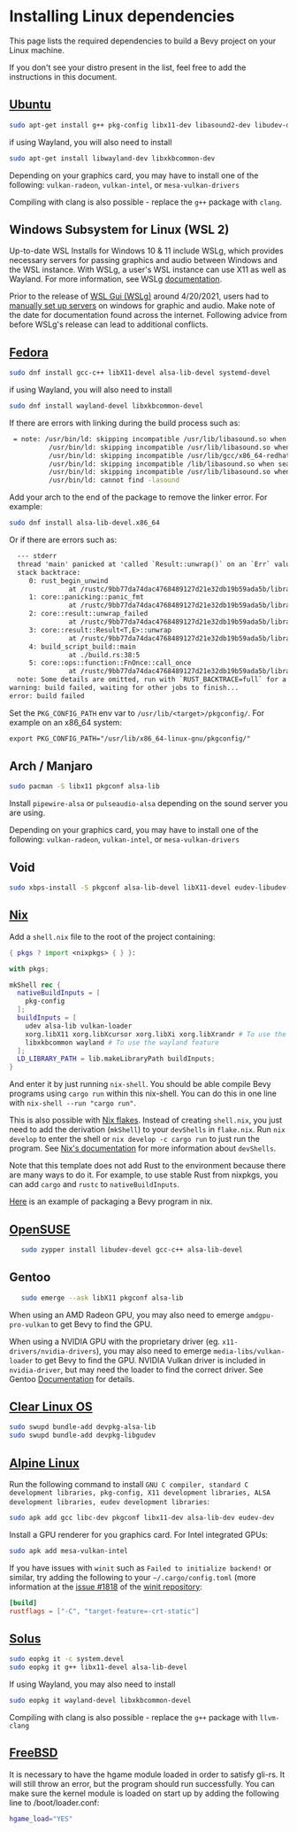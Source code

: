 # Installing Linux dependencies

This page lists the required dependencies to build a Bevy project on your Linux machine.

If you don't see your distro present in the list, feel free to add the instructions in this document.

## [Ubuntu](https://ubuntu.com/)

```bash
sudo apt-get install g++ pkg-config libx11-dev libasound2-dev libudev-dev libxkbcommon-x11-0
```

if using Wayland, you will also need to install

```bash
sudo apt-get install libwayland-dev libxkbcommon-dev
```

Depending on your graphics card, you may have to install one of the following:
`vulkan-radeon`, `vulkan-intel`, or `mesa-vulkan-drivers`

Compiling with clang is also possible - replace the `g++` package with `clang`.

## Windows Subsystem for Linux (WSL 2)

Up-to-date WSL Installs for Windows 10 & 11 include WSLg, which provides
necessary servers for passing graphics and audio between Windows and the WSL instance.
With WSLg, a user's WSL instance can use X11 as well as Wayland.
For more information, see WSLg [documentation](https://github.com/microsoft/wslg#wslg-architecture-overview).

Prior to the release of [WSL Gui (WSLg)](https://en.wikipedia.org/wiki/Windows_Subsystem_for_Linux#WSLg)
around 4/20/2021, users had to [manually set up servers](https://wiki.ubuntu.com/WSL#Advanced_Topics) on windows for graphic and audio.
Make note of the date for documentation found across the internet.
Following advice from before WSLg's release can lead to additional conflicts.

## [Fedora](https://getfedora.org/)

```bash
sudo dnf install gcc-c++ libX11-devel alsa-lib-devel systemd-devel
```

if using Wayland, you will also need to install

```bash
sudo dnf install wayland-devel libxkbcommon-devel
```

If there are errors with linking during the build process such as:

```bash
 = note: /usr/bin/ld: skipping incompatible /usr/lib/libasound.so when searching for -lasound
          /usr/bin/ld: skipping incompatible /usr/lib/libasound.so when searching for -lasound
          /usr/bin/ld: skipping incompatible /usr/lib/gcc/x86_64-redhat-linux/10/../../../libasound.so when searching for -lasound
          /usr/bin/ld: skipping incompatible /lib/libasound.so when searching for -lasound
          /usr/bin/ld: skipping incompatible /usr/lib/libasound.so when searching for -lasound
          /usr/bin/ld: cannot find -lasound
```

Add your arch to the end of the package to remove the linker error. For example:

```bash
sudo dnf install alsa-lib-devel.x86_64
```

Or if there are errors such as:

```txt
  --- stderr
  thread 'main' panicked at 'called `Result::unwrap()` on an `Err` value: "`\"pkg-config\" \"--libs\" \"--cflags\" \"libudev\"` did not exit successfully: exit status: 1\n--- stderr\nPackage libudev was not found in the pkg-config search path.\nPerhaps you should add the directory containing `libudev.pc'\nto the PKG_CONFIG_PATH environment variable\nNo package 'libudev' found\n"', /home/<user>/.cargo/registry/src/github.com-1ecc6299db9ec823/libudev-sys-0.1.4/build.rs:38:41
  stack backtrace:
     0: rust_begin_unwind
               at /rustc/9bb77da74dac4768489127d21e32db19b59ada5b/library/std/src/panicking.rs:517:5
     1: core::panicking::panic_fmt
               at /rustc/9bb77da74dac4768489127d21e32db19b59ada5b/library/core/src/panicking.rs:96:14
     2: core::result::unwrap_failed
               at /rustc/9bb77da74dac4768489127d21e32db19b59ada5b/library/core/src/result.rs:1617:5
     3: core::result::Result<T,E>::unwrap
               at /rustc/9bb77da74dac4768489127d21e32db19b59ada5b/library/core/src/result.rs:1299:23
     4: build_script_build::main
               at ./build.rs:38:5
     5: core::ops::function::FnOnce::call_once
               at /rustc/9bb77da74dac4768489127d21e32db19b59ada5b/library/core/src/ops/function.rs:227:5
  note: Some details are omitted, run with `RUST_BACKTRACE=full` for a verbose backtrace.
warning: build failed, waiting for other jobs to finish...
error: build failed
```

Set the `PKG_CONFIG_PATH` env var to `/usr/lib/<target>/pkgconfig/`. For example on an x86_64 system:

```txt
export PKG_CONFIG_PATH="/usr/lib/x86_64-linux-gnu/pkgconfig/"
```

## Arch / Manjaro

```bash
sudo pacman -S libx11 pkgconf alsa-lib
```

Install `pipewire-alsa` or `pulseaudio-alsa` depending on the sound server you are using.

Depending on your graphics card, you may have to install one of the following:
`vulkan-radeon`, `vulkan-intel`, or `mesa-vulkan-drivers`

## Void

```bash
sudo xbps-install -S pkgconf alsa-lib-devel libX11-devel eudev-libudev-devel
```

## [Nix](https://nixos.org)

Add a `shell.nix` file to the root of the project containing:

```nix
{ pkgs ? import <nixpkgs> { } }:

with pkgs;

mkShell rec {
  nativeBuildInputs = [
    pkg-config
  ];
  buildInputs = [
    udev alsa-lib vulkan-loader
    xorg.libX11 xorg.libXcursor xorg.libXi xorg.libXrandr # To use the x11 feature
    libxkbcommon wayland # To use the wayland feature
  ];
  LD_LIBRARY_PATH = lib.makeLibraryPath buildInputs;
}
```

And enter it by just running `nix-shell`.
You should be able compile Bevy programs using `cargo run` within this nix-shell.
You can do this in one line with `nix-shell --run "cargo run"`.

This is also possible with [Nix flakes](https://nixos.org/manual/nix/unstable/command-ref/new-cli/nix3-flake.html).
Instead of creating `shell.nix`, you just need to add the derivation (`mkShell`)
to your `devShells` in `flake.nix`. Run `nix develop` to enter the shell or
`nix develop -c cargo run` to just run the program. See
[Nix's documentation](https://nixos.org/manual/nix/unstable/command-ref/new-cli/nix3-develop.html)
for more information about `devShells`.

Note that this template does not add Rust to the environment because there are many ways to do it.
For example, to use stable Rust from nixpkgs, you can add `cargo` and `rustc` to `nativeBuildInputs`.

[Here](https://github.com/NixOS/nixpkgs/blob/master/pkgs/by-name/ju/jumpy/package.nix)
is an example of packaging a Bevy program in nix.

## [OpenSUSE](https://www.opensuse.org/)

```bash
   sudo zypper install libudev-devel gcc-c++ alsa-lib-devel
```

## Gentoo

```bash
   sudo emerge --ask libX11 pkgconf alsa-lib
```

When using an AMD Radeon GPU, you may also need to emerge `amdgpu-pro-vulkan` to get Bevy to find the GPU.

When using a NVIDIA GPU with the proprietary driver (eg. `x11-drivers/nvidia-drivers`), you may also need to emerge `media-libs/vulkan-loader` to get Bevy to find the GPU. NVIDIA Vulkan driver is included in `nvidia-driver`, but may need the loader to find the correct driver. See Gentoo [Documentation](https://wiki.gentoo.org/wiki/Vulkan) for details.

## [Clear Linux OS](https://clearlinux.org/)

```bash
sudo swupd bundle-add devpkg-alsa-lib
sudo swupd bundle-add devpkg-libgudev
```

## [Alpine Linux](https://alpinelinux.org/)

Run the following command to install `GNU C compiler, standard C development libraries, pkg-config, X11 development libraries, ALSA development libraries, eudev development libraries`:

```sh
sudo apk add gcc libc-dev pkgconf libx11-dev alsa-lib-dev eudev-dev
```

Install a GPU renderer for you graphics card. For Intel integrated GPUs:

```sh
sudo apk add mesa-vulkan-intel
```

If you have issues with `winit` such as `Failed to initialize backend!` or similar, try adding the following to your `~/.cargo/config.toml` (more information at the [issue #1818](https://github.com/rust-windowing/winit/issues/1818) of the [winit repository](https://github.com/rust-windowing/winit):

```toml
[build]
rustflags = ["-C", "target-feature=-crt-static"]
```

## [Solus](https://getsol.us)

```sh
sudo eopkg it -c system.devel
sudo eopkg it g++ libx11-devel alsa-lib-devel
```

If using Wayland, you may also need to install

```sh
sudo eopkg it wayland-devel libxkbcommon-devel
```

Compiling with clang is also possible - replace the `g++` package with `llvm-clang`

## [FreeBSD](https://www.freebsd.org/)

It is necessary to have the hgame module loaded in order to satisfy gli-rs. It will still throw an error, but the program should run successfully. You can make sure the kernel module is loaded on start up by adding the following line to /boot/loader.conf:

```sh
hgame_load="YES"
```
